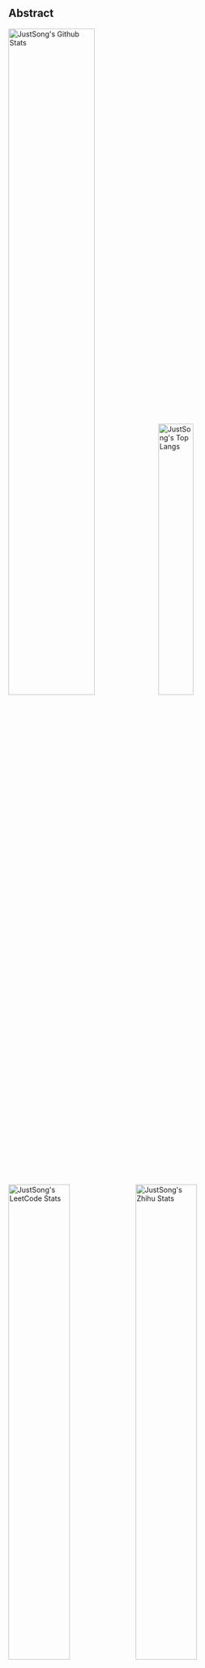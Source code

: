 ## Abstract
<p>
  <img src="https://github-readme-stats.vercel.app/api?username=songquanpeng&show_icons=true&hide_border=true" alt="JustSong's Github Stats" width="58%" />
  <img src="https://github-readme-stats.vercel.app/api/top-langs/?username=songquanpeng&layout=compact&hide_border=true&langs_count=10" alt="JustSong's Top Langs" width="37%" /> 
</p>

<p>
  <img src="https://stats.justsong.cn/api/leetcode/?username=quanpeng&theme=light" alt="JustSong's LeetCode Stats" width="49%" />
  <img src="https://stats.justsong.cn/api/zhihu/?username=songwonderful&theme=light" alt="JustSong's Zhihu Stats" width="49%" /> 
</p>

*Cards provided by [https://github.com/songquanpeng/stats-cards](https://github.com/songquanpeng/stats-cards).*


## Top Repos
|Repo|Description|Star|
|:--|:--|:--|
|[message-pusher](https://github.com/songquanpeng/message-pusher)|搭建专属于你的微信消息推送服务，支持 Markdown，支持发送邮件消息，可以选择部署在 Heroku 上，无需自己的服务器。|`489`|
|[go-file](https://github.com/songquanpeng/go-file)|基于 Go 的文件分享工具，仅单可执行文件，开箱即用. File sharing tool based on Go.|`82`|
|[stats-cards](https://github.com/songquanpeng/stats-cards)|在 README 中展示你在知乎，GitHub，B 站，LeetCode，掘金，CSDN，牛客等网站的数据，服务部署在 Vercel 上，保证服务稳定。Show your LeetCode & GitHub stats in GitHub Profile.|`63`|
|[blog](https://github.com/songquanpeng/blog)|基于 Node.js 的个人博客系统|`30`|
|[battle-city](https://github.com/songquanpeng/battle-city)|基于 TypeScript 的《坦克大战》的非标准实现。Yet another Battle City implemented in TypeScript.|`20`|
|[pronunciation-corrector](https://github.com/songquanpeng/pronunciation-corrector)|拯救你的英语发音，告别因发音错误带来的尴尬！|`20`|
|[microblog](https://github.com/songquanpeng/microblog)|基于 Go 的个人微博客，一个供你闲言碎语的地方|`16`|
|[v2ex-clone](https://github.com/songquanpeng/v2ex-clone)|V2ex 风格的论坛程序. V2ex's Node.js clone.|`16`|
|[zhihu-archiver](https://github.com/songquanpeng/zhihu-archiver)|每日自动抓取知乎热榜，之后转换成 Markdown 文件并构造静态网站|`11`|
|[L2M-GAN](https://github.com/songquanpeng/L2M-GAN)|Unofficial PyTorch implementation of "L2M-GAN: Learning To Manipulate Latent Space Semantics for Facial Attribute Editing".|`13`|

## Recent Repos
|Repo|Description|Last Update|
|:--|:--|:--|
|[message-pusher](https://github.com/songquanpeng/message-pusher)|搭建专属于你的微信消息推送服务，支持 Markdown，支持发送邮件消息，可以选择部署在 Heroku 上，无需自己的服务器。|`2022-05-14 20:48:05`|
|[songquanpeng](https://github.com/songquanpeng/songquanpeng)|Automatic update your GitHub readme profile with Github Actions.|`2022-05-08 20:31:54`|
|[font-sr](https://github.com/songquanpeng/font-sr)|字体图片超分辨. Super resoluation for font images.|`2022-05-07 21:41:06`|
|[ViTGAN](https://github.com/songquanpeng/ViTGAN)|[WIP] Unofficial PyTorch implementation for "ViTGAN: Training GANs with Vision Transformers".|`2022-04-26 11:34:48`|
|[CV-algorithms](https://github.com/songquanpeng/CV-algorithms)|计算机视觉算法岗面试常考算法的实现|`2022-04-21 23:29:17`|
|[stats-cards](https://github.com/songquanpeng/stats-cards)|在 README 中展示你在知乎，GitHub，B 站，LeetCode，掘金，CSDN，牛客等网站的数据，服务部署在 Vercel 上，保证服务稳定。Show your LeetCode & GitHub stats in GitHub Profile.|`2022-03-31 23:34:09`|
|[blog](https://github.com/songquanpeng/blog)|基于 Node.js 的个人博客系统|`2022-03-21 10:24:03`|
|[pytorch-template](https://github.com/songquanpeng/pytorch-template)|A template for PyTorch.|`2022-03-08 15:52:05`|
|[pytorch-deployment](https://github.com/songquanpeng/pytorch-deployment)|A template for rapid deployment of PyTorch models.|`2022-02-25 10:23:35`|
|[songquanpeng.github.io](https://github.com/songquanpeng/songquanpeng.github.io)|None|`2022-02-25 09:21:39`|



*Last automatic update at 2022-05-15 20:37:10 by [https://github.com/songquanpeng/songquanpeng/blob/master/update.py](https://github.com/songquanpeng/songquanpeng/blob/master/update.py).*
